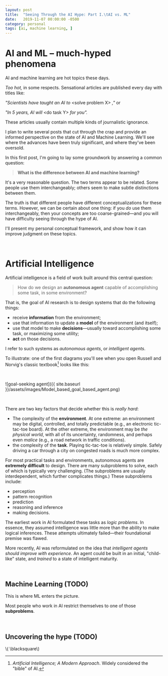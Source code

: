 ```yaml
---
layout: post
title:  "Seeing Through the AI Hype: Part I.\tAI vs. ML"
date:   2019-11-07 00:00:00 -0500
category: personal 
tags: [ai, machine learning, ] 
---
```


# **AI and ML &ndash; much-hyped phenomena**

AI and machine learning are hot topics these days.

_Too hot,_ in some respects. 
Sensational articles are published every day with titles like: 

_"Scientists have taught an AI to_ \<solve problem X\> _,"_ or 

_"In 5 years, AI will_ \<do task Y\> _for you"._

These articles usually contain multiple kinds of journalistic ignorance.

I plan to write several posts that cut through the crap and provide an informed perspective 
on the state of AI and Machine Learning. 
We'll see where the advances have been truly significant, and where they've been oversold.

In this first post, I'm going to lay some groundwork by answering a common question:

> **What is the difference between AI and machine learning?**

It's a very reasonable question. 
The two terms appear to be related.
Some people use them interchangeably; others seem to make subtle distinctions between them.

The truth is that different people have different conceptualizations for these terms.
However, we can be certain about one thing: if you _do_ use them interchangeably, then your concepts are too coarse-grained&mdash;and you will have difficulty seeing through the hype of AI.

I'll present my personal conceptual framework, and show how it can improve judgment on these topics. 

<br>

# **Artificial Intelligence**

Artificial intelligence is a field of work built around this central question:

> How do we design an **autonomous agent** capable of accomplishing some task, in some environment?

That is, the goal of AI research is to design systems that do the following things:

* receive **information** from the environment;
* use that information to update a **model** of the environment (and itself);
* use that model to make **decisions**&mdash;usually toward accomplishing some task, or maximizing some utility;
* **act** on those decisions.

I refer to such systems as _autonomous agents_, or _intelligent agents_.

To illustrate: one of the first diagrams you'll see when you open Russell and Norvig's classic textbook[^1]
looks like this:

<br> 

![goal-seeking agent]({{ site.baseurl }}/assets/images/Model_based_goal_based_agent.png)

<br>

[^1]: _Artificial Intelligence; A Modern Approach_. Widely considered the "bible" of AI.


There are two key factors that decide whether this is _really hard_: 

* The complexity of the **environment**. At one extreme: an environment may be digital, controlled, and totally predictable (e.g., an electronic tic-tac-toe board).
  At the other extreme, the environment may be _the physical world_, with all of its uncertainty, randomness, and perhaps even _malice_ (e.g., a road network in traffic conditions).
* the complexity of the **task**. Playing tic-tac-toe is relatively simple. Safely driving a car through a city on congested roads is much more complex.

For most practical tasks and environments, autonomous agents are **extremely difficult** to design. 
There are many subproblems to solve, each of which is typically very challenging.
(The subproblems are usually interdependent, which further complicates things.)
These subproblems include:

* perception
* pattern recognition
* prediction
* reasoning and inference 
* making decisions.

The earliest work in AI formulated these tasks as _logic problems_.
In essence, they assumed intelligence was little more than the ability to make logical inferences.
These attempts ultimately failed&mdash;their foundational premise was flawed.

More recently, AI was reformulated on the idea that _intelligent agents should improve with experience_.
An agent could be built in an initial, "child-like" state, and _trained_ to a state of intelligent maturity.
 

<br>

## **Machine Learning** (TODO)

This is where ML enters the picture.

Most people who work in AI restrict themselves to one of those **subproblems**.


<br>

## **Uncovering the hype** (TODO)


\\( \blacksquare\\)  

